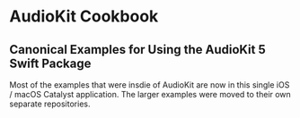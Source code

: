 # AudioKit Cookbook

## Canonical Examples for Using the AudioKit 5 Swift Package

Most of the examples that were insdie of AudioKit are now in this single iOS / macOS Catalyst application. The larger examples were moved to their own separate repositories.



